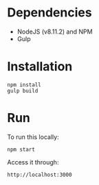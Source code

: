 # Dependencies

- NodeJS (v8.11.2) and NPM
- Gulp

# Installation

```
npm install
gulp build
```

# Run

To run this locally:
```
npm start
```

Access it through:
```
http://localhost:3000
```